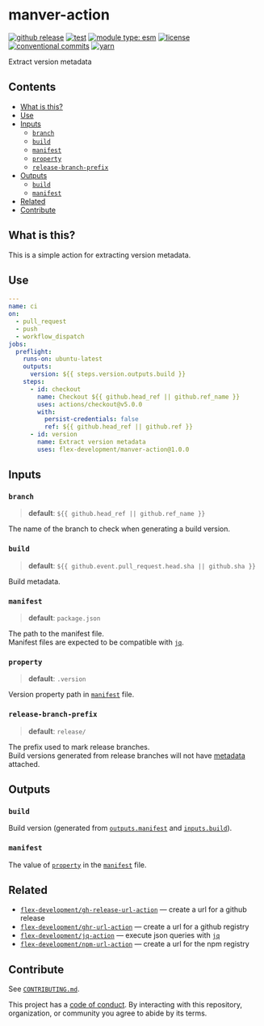 # manver-action

[![github release](https://img.shields.io/github/v/release/flex-development/manver-action.svg?include_prereleases\&sort=semver)](https://github.com/flex-development/manver-action/releases/latest)
[![test](https://github.com/flex-development/manver-action/actions/workflows/test.yml/badge.svg)](https://github.com/flex-development/manver-action/actions/workflows/test.yml)
[![module type: esm](https://img.shields.io/badge/module%20type-esm-brightgreen)](https://github.com/voxpelli/badges-cjs-esm)
[![license](https://img.shields.io/github/license/flex-development/manver-action.svg)](LICENSE.md)
[![conventional commits](https://img.shields.io/badge/-conventional%20commits-fe5196?logo=conventional-commits\&logoColor=ffffff)](https://conventionalcommits.org)
[![yarn](https://img.shields.io/badge/-yarn-2c8ebb?style=flat\&logo=yarn\&logoColor=ffffff)](https://yarnpkg.com)

Extract version metadata

## Contents

- [What is this?](#what-is-this)
- [Use](#use)
- [Inputs](#inputs)
  - [`branch`](#branch)
  - [`build`](#build)
  - [`manifest`](#manifest)
  - [`property`](#property)
  - [`release-branch-prefix`](#release-branch-prefix)
- [Outputs](#outputs)
  - [`build`](#build-1)
  - [`manifest`](#manifest-1)
- [Related](#related)
- [Contribute](#contribute)

## What is this?

This is a simple action for extracting version metadata.

## Use

```yaml
---
name: ci
on:
  - pull_request
  - push
  - workflow_dispatch
jobs:
  preflight:
    runs-on: ubuntu-latest
    outputs:
      version: ${{ steps.version.outputs.build }}
    steps:
      - id: checkout
        name: Checkout ${{ github.head_ref || github.ref_name }}
        uses: actions/checkout@v5.0.0
        with:
          persist-credentials: false
          ref: ${{ github.head_ref || github.ref }}
      - id: version
        name: Extract version metadata
        uses: flex-development/manver-action@1.0.0
```

## Inputs

### `branch`

> **default**: `${{ github.head_ref || github.ref_name }}`

The name of the branch to check when generating a build version.

### `build`

> **default**: `${{ github.event.pull_request.head.sha || github.sha }}`

Build metadata.

### `manifest`

> **default**: `package.json`

The path to the manifest file.\
Manifest files are expected to be compatible with [`jq`][jq].

### `property`

> **default**: `.version`

Version property path in [`manifest`](#manifest) file.

### `release-branch-prefix`

> **default**: `release/`

The prefix used to mark release branches.\
Build versions generated from release branches will not have [metadata](#build) attached.

## Outputs

### `build`

Build version (generated from [`outputs.manifest`](#manifest-1) and [`inputs.build`](#build)).

### `manifest`

The value of [`property`](#property) in the [`manifest`](#manifest) file.

## Related

- [`flex-development/gh-release-url-action`][gh-release-url-action] — create a url for a github release
- [`flex-development/ghr-url-action`][ghr-url-action] — create a url for a github registry
- [`flex-development/jq-action`][jq-action] — execute json queries with [`jq`][jq]
- [`flex-development/npm-url-action`][npm-url-action] — create a url for the npm registry

## Contribute

See [`CONTRIBUTING.md`](CONTRIBUTING.md).

This project has a [code of conduct](./CODE_OF_CONDUCT.md). By interacting with this repository, organization, or
community you agree to abide by its terms.

[gh-release-url-action]: https://github.com/flex-development/gh-release-url-action

[ghr-url-action]: https://github.com/flex-development/ghr-url-action

[jq-action]: https://github.com/flex-development/jq-action

[jq]: https://jqlang.org

[npm-url-action]: https://github.com/flex-development/npm-url-action
